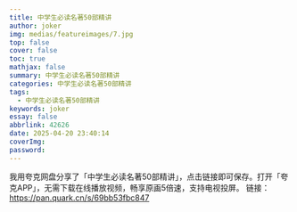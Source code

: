 ```yaml
---
title: 中学生必读名著50部精讲
author: joker
img: medias/featureimages/7.jpg
top: false
cover: false
toc: true
mathjax: false
summary: 中学生必读名著50部精讲
categories: 中学生必读名著50部精讲
tags:
  - 中学生必读名著50部精讲
keywords: joker
essay: false
abbrlink: 42626
date: 2025-04-20 23:40:14
coverImg:
password:
---
```


我用夸克网盘分享了「中学生必读名著50部精讲」，点击链接即可保存。打开「夸克APP」，无需下载在线播放视频，畅享原画5倍速，支持电视投屏。
链接：https://pan.quark.cn/s/69bb53fbc847
